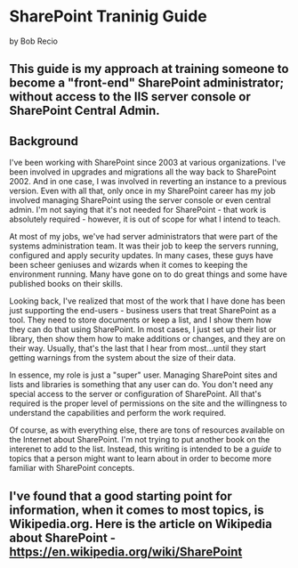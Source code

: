 # SharePoint Traninig Guide
by Bob Recio

This guide is my approach at training someone to become a "front-end" SharePoint administrator; without access to the IIS server console or SharePoint Central Admin.
---
## Background
I've been working with SharePoint since 2003 at various organizations. I've been involved in upgrades and migrations all the way back to SharePoint 2002. And in one case, I was involved in reverting an instance to a previous version. Even with all that, only once in my SharePoint career has my job involved managing SharePoint using the server console or even central admin. I'm not saying that it's not needed for SharePoint - that work is absolutely required - however, it is out of scope for what I intend to teach.

At most of my jobs, we've had server administrators that were part of the systems administration team. It was their job to keep the servers running, configured and apply security updates. In many cases, these guys have been scheer geniuses and wizards when it comes to keeping the environment running. Many have gone on to do great things and some have published books on their skills.

Looking back, I've realized that most of the work that I have done has been just supporting the end-users - business users that treat SharePoint as a tool. They need to store documents or keep a list, and I show them how they can do that using SharePoint. In most cases, I just set up their list or library, then show them how to make additions or changes, and they are on their way. Usually, that's the last that I hear from most...until they start getting warnings from the system about the size of their data.

In essence, my role is just a "super" user. Managing SharePoint sites and lists and libraries is something that any user can do. You don't need any special access to the server or configuration of SharePoint. All that's required is the proper level of permissions on the site and the willingness to understand the capabilities and perform the work required. 

Of course, as with everything else, there are tons of resources available on the Internet about SharePoint. I'm not trying to put another book on the interenet to add to the list. Instead, this writing is intended to be a *guide* to topics that a person might want to learn about in order to become more familiar with SharePoint concepts.

I've found that a good starting point for information, when it comes to most topics, is Wikipedia.org. Here is the article on Wikipedia about SharePoint - https://en.wikipedia.org/wiki/SharePoint
---

